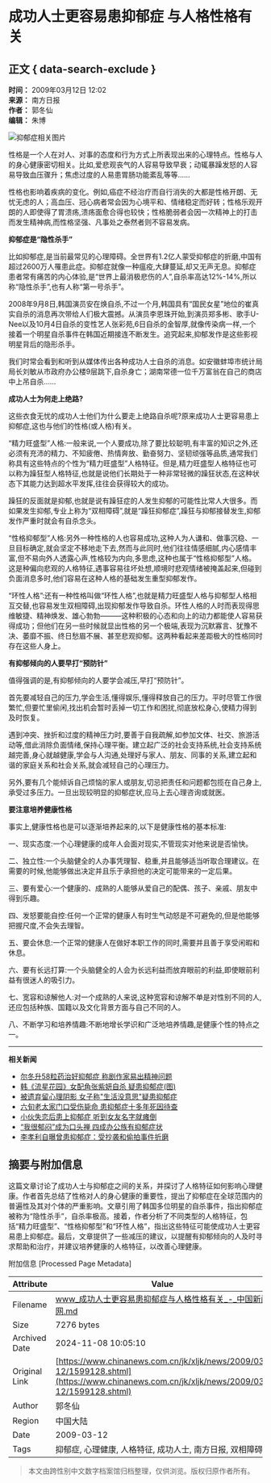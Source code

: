 # 成功人士更容易患抑郁症 与人格性格有关

## 正文 { data-search-exclude }


**时间：** 2009年03月12日 12:02  
**来源：** 南方日报  
**作者：** 郭冬仙  
**编辑：** 朱博  

![抑郁症相关图片](http://i2.chinanews.com/zwimg/01.jpg)

性格是一个人在对人、对事的态度和行为方式上所表现出来的心理特点。性格与人的身心健康密切相关。比如,爱悲观丧气的人容易导致早衰；动辄暴躁发怒的人容易导致血压骤升；焦虑过度的人易患胃肠功能紊乱等等……

性格也影响着疾病的变化。例如,癌症不经治疗而自行消失的大都是性格开朗、无忧无虑的人；高血压、冠心病者常会因为心境平和、情绪稳定而好转；性格乐观开朗的人即使得了胃溃疡,溃疡面愈合得也较快；性格脆弱者会因一次精神上的打击而发生精神病,而性格坚强、凡事处之泰然者则不容易发病。

**抑郁症是“隐性杀手”**

比如抑郁症,是当前最常见的心理障碍。全世界有1.2亿人蒙受抑郁症的折磨,中国有超过2600万人罹患此症。抑郁症就像一种瘟疫,大肆蔓延,却又无声无息。抑郁症患者常有痛苦的内心体验,是“世界上最消极悲伤的人”,自杀率高达12%-14%,所以称“隐性杀手”,也有人称“第一号杀手”。

2008年9月8日,韩国演员安在焕自杀,不过一个月,韩国具有“国民女星”地位的崔真实自杀的消息再次带给人们极大震撼。从演员李恩珠开始,到演员郑多彬、歌手U-Nee以及10月4日自杀的变性艺人张彩苑,6日自杀的金智厚,就像传染病一样,一个接着一个明星自杀事件在韩国近期接连不断发生。追究起来,抑郁发作是这些影视明星背后的隐形杀手。

我们时常会看到和听到从媒体传出各种成功人士自杀的消息。如安徽蚌埠市统计局局长刘敏从市政府办公楼9层跳下,自杀身亡；湖南常德一位千万富翁在自己的商店中上吊自杀……

**成功人士为何走上绝路?**

这些衣食无忧的成功人士他们为什么要走上绝路自杀呢?原来成功人士更容易患上抑郁症,这也与他们的性格(或人格)有关。

“精力旺盛型”人格:一般来说,一个人要成功,除了要比较聪明,有丰富的知识之外,还必须有充沛的精力、不知疲倦、热情奔放、勤奋努力、坚韧顽强等品质,通常我们称具有这些特点的个性为“精力旺盛型”人格特征。但是,精力旺盛型人格特征也可以称为躁狂型人格特征,也就是说他们长期处于一种非常轻微的躁狂状态,在这种状态下其能力达到超水平发挥,往往会获得较大的成功。

躁狂的反面就是抑郁,也就是说有躁狂症的人发生抑郁的可能性比常人大很多。而如果发生抑郁,专业上称为“双相障碍”,就是“躁狂抑郁症”,躁狂与抑郁接替发生,抑郁发作严重时就会有自杀念头。

“性格抑郁型”人格:另外一种性格的人也容易成功,这种人为人谦和、做事沉稳、一旦目标确定,就会坚定不移地走下去,然而与此同时,他们往往情感细腻,内心感情丰富,但不易向外人透露心声,性格较为内向,多思虑,这种也属于“性格抑郁型”人格。这是种偏向悲观的人格特征,遇事容易往坏处想,顺境时悲观情绪被掩盖起来,但碰到负面消息多时,他们容易在这种人格的基础发生重型抑郁发作。

“环性人格”:还有一种性格叫做“环性人格”,也就是精力旺盛型人格与抑郁型人格相互交替,也容易发生双相障碍,出现抑郁发作导致自杀。环性人格的人时而表现得思维敏捷、精神焕发、雄心勃勃———这种积极的心态和向上的动力都能使人容易获得成功；但他们在另一些时候就显出性格的另一个极端,表现为沉默寡言、犹豫不决、萎靡不振、终日愁眉不展、甚至悲观抑郁。这两种看起来差距极大的性格同时存在这些人身上。

**有抑郁倾向的人要早打“预防针”**

值得强调的是,有抑郁倾向的人要学会减压,早打“预防针”。

首先要减轻自己的压力,学会生活,懂得娱乐,懂得释放自己的压力。平时尽管工作很繁忙,但要忙里偷闲,找出机会暂时丢掉一切工作和困扰,彻底放松身心,使精力得到及时恢复。

遇到冲突、挫折和过度的精神压力时,要善于自我疏解,如参加文体、社交、旅游活动等,借此消除负面情绪,保持心理平衡。建立起广泛的社会支持系统,社会支持系统越完善,身心就越健康,学会与人沟通,处理好与家人、朋友、同事的关系,建立起和谐的家庭关系和社会关系,就会减轻自己的心理压力。

另外,要有几个能倾诉自己烦恼的家人或朋友,切忌把责任和问题都包揽在自己身上,承受过多压力。一旦出现较明显的抑郁症状,应马上去心理咨询或就医。

**要注意培养健康性格**

事实上,健康性格也是可以逐渐培养起来的,以下是健康性格的基本标准:

一、现实态度:一个心理健康的成年人会面对现实,不管现实对他来说是否愉快。

二、独立性:一个头脑健全的人办事凭理智、稳重,并且能够适当听取合理建议。在需要的时候,他能够做出决定并且乐于承担他的决定可能带来的一定后果。

三、要有爱心:一个健康的、成熟的人能够从爱自己的配偶、孩子、亲戚、朋友中得到乐趣。

四、发怒要能自控:任何一个正常的健康人有时生气动怒是不可避免的,但是他能够把握尺度,不会失去理智。

五、要会休息:一个正常的健康人在做好本职工作的同时,需要并且善于享受闲暇和休息。

六、要有长远打算:一个头脑健全的人会为长远利益而放弃眼前的利益,即使眼前利益有很迷人的吸引力。

七、宽容和谅解他人:对一个成熟的人来说,这种宽容和谅解不单是对性别不同的人,还应包括种族、国籍以及文化背景方面与自己不同的人。

八、不断学习和培养情趣:不断地增长学识和广泛地培养情趣,是健康个性的特点之一。

--- 

**相关新闻**

- [尔冬升58粒药治好抑郁症 称剧作家易出精神问题](http://www.chinanews.com.cn/yl/yrfc/news/2009/03-09/1594279.shtml)
- [韩《流星花园》女配角张紫妍自杀 疑患抑郁症(图)](http://www.chinanews.com.cn/yl/yrfc/news/2009/03-09/1593154.shtml)
- [被遗弃留心理阴影 女子称"生活没意思"疑患抑郁症](http://www.chinanews.com.cn/jk/xljk/news/2009/03-04/1587895.shtml)
- [六旬老太家门口受伤毙命 患抑郁症十多年死因待查](http://www.chinanews.com.cn/jk/ysbb/news/2009/02-13/1562548.shtml)
- [小伙失恋后患上抑郁症 听到女友名字就瘫倒](http://www.chinanews.com.cn/life/news/2009/02-12/1559738.shtml)
- [“我很郁闷”成为口头禅 四成办公族有抑郁症状](http://www.chinanews.com.cn/jk/kong/news/2009/01-22/1538441.shtml)
- [李孝利自曝曾患抑郁症：受抄袭和偷拍事件折磨](http://www.chinanews.com.cn/yl/ytcf/news/2009/01-20/1535614.shtml)

## 摘要与附加信息

<!-- tcd_abstract -->
这篇文章讨论了成功人士与抑郁症之间的关系，并探讨了人格特征如何影响心理健康。作者首先总结了性格对人的身心健康的重要性，提出了抑郁症在全球范围内的普遍性及其对个体的严重影响。文章引用了韩国多位明星的自杀事件，指出抑郁症被称为“隐性杀手”，自杀率极高。接着，作者分析了不同类型的人格特征，包括“精力旺盛型”、“性格抑郁型”和“环性人格”，指出这些特征可能使成功人士更容易患上抑郁症。最后，文章提供了一些减压的建议，以提醒有抑郁倾向的人及时寻求帮助和治疗，并建议培养健康的人格特征，以改善心理健康。
<!-- tcd_abstract_end -->

附加信息 [Processed Page Metadata]

| Attribute       | Value                                  |
|-----------------|----------------------------------------|
| Filename        | www_成功人士更容易患抑郁症与人格性格有关_-_中国新闻网.md                             |
| Size            | 7276 bytes                           |
| Archived Date   | 2024-11-08 10:05:10                             |
| Original Link   | [https://www.chinanews.com.cn/jk/xljk/news/2009/03-12/1599128.shtml](https://www.chinanews.com.cn/jk/xljk/news/2009/03-12/1599128.shtml)                       |
| Author          | 郭冬仙                               |
| Region          | 中国大陆                               |
| Date            | 2009-03-12                                 |
| Tags            | 抑郁症, 心理健康, 人格特征, 成功人士, 南方日报, 双相障碍                                 |
>
> 本文由跨性别中文数字档案馆归档整理，仅供浏览。版权归原作者所有。
>